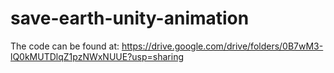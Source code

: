 # save-earth-unity-animation

The code can be found at: https://drive.google.com/drive/folders/0B7wM3-lQ0kMUTDlqZ1pzNWxNUUE?usp=sharing
